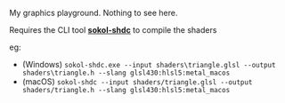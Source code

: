 My graphics playground. Nothing to see here.

Requires the CLI tool **[sokol-shdc](https://github.com/floooh/sokol-tools/blob/master/docs/sokol-shdc.md)** to compile the shaders

eg:
- (Windows) `sokol-shdc.exe --input shaders\triangle.glsl --output shaders\triangle.h --slang glsl430:hlsl5:metal_macos`
- (macOS) `sokol-shdc --input shaders/triangle.glsl --output shaders/triangle.h --slang glsl430:hlsl5:metal_macos`
